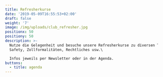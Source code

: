 ```yaml
---
title: Refresherkurse
date: '2019-05-09T16:55:53+02:00'
draft: false
weight: '7'
image: /img/uploads/club_refresher.jpg
positionx: 50
positiony: 50
description: >-
  Nutze die Gelegenheit und besuche unsere Refresherkurse zu diversen Themen wie
  Safety, Zollformalitäten, Rechtliches usw.\

  Infos jeweils per Newsletter oder in der Agenda.
buttons:
  - title: agenda
---
```


